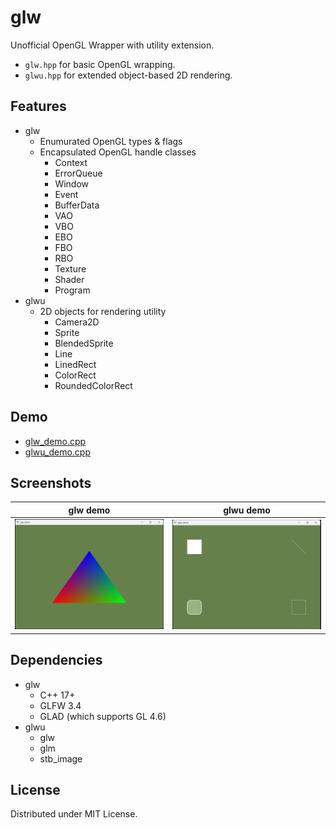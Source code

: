 # glw
Unofficial OpenGL Wrapper with utility extension.  
- `glw.hpp` for basic OpenGL wrapping.  
- `glwu.hpp` for extended object-based 2D rendering.  

## Features
- glw
  - Enumurated OpenGL types & flags
  - Encapsulated OpenGL handle classes
    - Context
    - ErrorQueue
    - Window
    - Event
    - BufferData
    - VAO
    - VBO
    - EBO
    - FBO
    - RBO
    - Texture
    - Shader
    - Program
- glwu
  - 2D objects for rendering utility
    - Camera2D
    - Sprite
    - BlendedSprite
    - Line
    - LinedRect
    - ColorRect
    - RoundedColorRect

## Demo
- [glw_demo.cpp](demo/glw_demo.cpp)
- [glwu_demo.cpp](demo/glwu_demo.cpp)

## Screenshots
| glw demo  | glwu demo |
| ------------- | ------------- |
| <img src='screenshot/screenshot_glw_demo.png' width='500'>  |<img src='screenshot/screenshot_glwu_demo.png' width='500'>  |

## Dependencies
- glw
  - C++ 17+
  - GLFW 3.4
  - GLAD (which supports GL 4.6)
- glwu
  - glw
  - glm
  - stb_image

## License
Distributed under MIT License.
